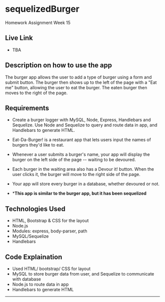 # sequelizedBurger
Homework Assignment Week 15

## Live Link 
 - TBA

## Description on how to use the app
The burger app allows the user to add a type of burger using a form and submit button.  The burger then shows up to the left of the page with a "Eat me" button, allowing the user to eat the burger.  The eaten burger then moves to the right of the page.

## Requirements

- Create a burger logger with MySQL, Node, Express, Handlebars and Sequelize. Use Node and Sequelize to query and route data in app, and Handlebars to generate HTML.
- Eat-Da-Burger! is a restaurant app that lets users input the names of burgers they'd like to eat.
- Whenever a user submits a burger's name, your app will display the burger on the left side of the page -- waiting to be devoured.
- Each burger in the waiting area also has a Devour it! button. When the user clicks it, the burger will move to the right side of the page.
- Your app will store every burger in a database, whether devoured or not.

- ***This app is similar to the burger app, but it has been sequelized**

## Technologies Used

- HTML, Bootstrap & CSS for the layout
- Node.js
- Modules: express, body-parser, path
- MySQL/Sequelize
- Handlebars

## Code Explaination
- Used HTML/ bootstrap/ CSS for layout
- MySQL to store burger data from user, and Sequelize to communicate with database
- Node.js to route data in app
- Handlebars to generate HTML

-------------